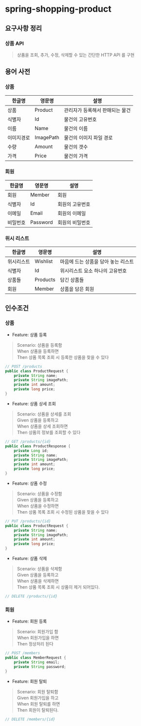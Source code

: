 # spring-shopping-product

## 요구사항 정리

### 상품 API

> 상품을 조회, 추가, 수정, 삭제할 수 있는 간단한 HTTP API 를 구현

## 용어 사전

### 상품

| 한글명   | 영문명       | 설명                |
|-------|-----------|-------------------|
| 상품    | Product   | 관리자가 등록해서 판매되는 물건 |
| 식별자   | Id        | 물건의 고유번호          |
| 이름    | Name      | 물건의 이름            |
| 이미지경로 | ImagePath | 물건의 이미지 파일 경로     |
| 수량    | Amount    | 물건의 갯수            |
| 가격    | Price     | 물건의 가격            |

### 회원

| 한글명  | 영문명      | 설명       |
|------|----------|----------|
| 회원   | Member   | 회원       |
| 식별자  | Id       | 회원의 고유번호 |
| 이메일  | Email    | 회원의 이메일  |
| 비밀번호 | Password | 회원의 비밀번호 |

### 위시 리스트

| 한글명   | 영문명      | 설명                   |
|-------|----------|----------------------|
| 위시리스트 | Wishlist | 마음에 드는 상품을 담아 놓는 리스트 |
| 식별자   | Id       | 위시리스트 요소 하나의 고유번호    |
| 상품들   | Products | 담긴 상품들               |
| 회원    | Member   | 상품을 담은 회원            |

## 인수조건

### 상품

- Feature: 상품 등록

> Scenario: 상품을 등록함<br>
> When 상품을 등록하면<br>
> Then 상품 목록 조회 시 등록한 상품을 찾을 수 있다<br>

```java
// POST /products
public class ProductRequest {
    private String name;
    private String imagePath;
    private int amount;
    private long price;
}
```

- Feature: 상품 상세 조회

> Scenario: 상품을 상세를 조회<br>
> Given 상품을 등록하고<br>
> When 상품을 상세 조회하면<br>
> Then 상품의 정보를 조회할 수 있다<br>

```java
// GET /products/{id}
public class ProductResponse {
    private Long id;
    private String name;
    private String imagePath;
    private int amount;
    private long price;
}
```

- Feature: 상품 수정

> Scenario: 상품을 수정함<br>
> Given 상품을 등록하고<br>
> When 상품을 수정하면<br>
> Then 상품 목록 조회 시 수정된 상품을 찾을 수 있다<br>

```java
// PUT /products/{id}
public class ProductRequest {
    private String name;
    private String imagePath;
    private int amount;
    private long price;
}
```

- Feature: 상품 삭제

> Scenario: 상품을 삭제함<br>
> Given 상품을 등록하고<br>
> When 상품을 삭제하면<br>
> Then 상품 목록 조회 시 상품이 제거 되어있다.<br>

```java
// DELETE /products/{id}
```

### 회원

- Feature: 회원 등록

> Scenario: 회원가입 함<br>
> When 회원가입을 하면<br>
> Then 정상처리 된다<br>

```java
// POST /members
public class MemberRequest {
    private String email;
    private String password;
}
```

- Feature: 회원 탈퇴

> Scenario: 회원 탈퇴함<br>
> Given 회원가입을 하고<br>
> When 회원 탈퇴를 하면<br>
> Then 회원이 탈퇴된다.<br>

```java
// DELETE /members/{id}
```
